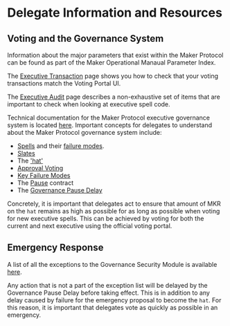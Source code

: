 
# Delegate Information and Resources


## Voting and the Governance System

Information about the major parameters that exist within the Maker Protocol can be found as part of the Maker Operational Manaual Parameter Index.

The [Executive Transaction](../governance/executive-transaction-verification.md) page shows you how to check that your voting transactions match the Voting Portal UI.

The [Executive Audit](../governance/executive-audit.md) page describes a non-exhaustive set of items that are important to check when looking at executive spell code. 

Technical documentation for the Maker Protocol executive governance system is located [here](https://docs.makerdao.com/smart-contract-modules/governance-module/chief-detailed-documentation). Important concepts for delegates to understand about the Maker Protocol governance system include: 
* [Spells](https://docs.makerdao.com/smart-contract-modules/governance-module/spell-detailed-documentation#3.-key-mechanisms-and-concepts) and their [failure modes](https://docs.makerdao.com/smart-contract-modules/governance-module/spell-detailed-documentation#5.-failure-modes-bounds-on-operating-conditions-and-external-risk-factors).
* [Slates](https://docs.makerdao.com/smart-contract-modules/governance-module/chief-detailed-documentation#glossary-chief)
* The ['hat'](https://docs.makerdao.com/smart-contract-modules/governance-module/chief-detailed-documentation#4.-gotchas-potential-source-of-user-error)
* [Approval Voting](https://docs.makerdao.com/smart-contract-modules/governance-module/chief-detailed-documentation#approval-voting)
* [Key Failure Modes](https://docs.makerdao.com/smart-contract-modules/governance-module/chief-detailed-documentation#5.-failure-modes-bounds-on-operating-conditions-and-external-risk-factors)
* The [Pause](https://docs.makerdao.com/smart-contract-modules/governance-module/pause-detailed-documentation) contract
* The [Governance Pause Delay](../parameter-index/core/param-gsm-pause-delay.md)

Concretely, it is important that delegates act to ensure that amount of MKR on the `hat` remains as high as possible for as long as possible when voting for new executive spells. This can be achieved by voting for both the current and next executive using the official voting portal.

## Emergency Response

A list of all the exceptions to the Governance Security Module is available [here](../governance/gsm-exceptions.md). 

Any action that is not a part of the exception list will be delayed by the Governance Pause Delay before taking effect. This is in addition to any delay caused by failure for the emergency proposal to become the `hat`. For this reason, it is important that delegates vote as quickly as possible in an emergency.


